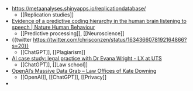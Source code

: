 - https://metaanalyses.shinyapps.io/replicationdatabase/
	- [[Replication studies]]
- [Evidence of a predictive coding hierarchy in the human brain listening to speech | Nature Human Behaviour](https://www.nature.com/articles/s41562-022-01516-2)
	- [[Predictive processing]], [[Neuroscience]]
- {{twitter https://twitter.com/chrisconzen/status/1634366078192164866?s=20}}
	- [[ChatGPT]], [[Plagiarism]]
- [AI case study: legal practice with Dr Evana Wright - LX at UTS](https://lx.uts.edu.au/collections/artificial-intelligence-in-learning-and-teaching/resources/ai-case-study-dr-evana-wright/)
	- [[ChatGPT]], [[Law school]]
- [OpenAI’s Massive Data Grab – Law Offices of Kate Downing](https://katedowninglaw.com/2023/03/10/openais-massive-data-grab/)
	- [[OpenAI]], [[ChatGPT]], [[Privacy]]
-